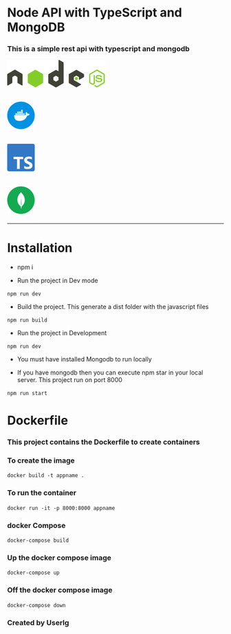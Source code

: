 # Node API with TypeScript and MongoDB

### This is a simple rest api with typescript and mongodb

![Capture 1](assets/node.png)

![Capture 3](assets/docker.png)
--------------------------------

![Capture 2](assets/ts.png)
--------------------------------

![Capture 4](assets/mongo.png)
--------------------------------

--------------------------------

# Installation


+ npm i 

+ Run the project in Dev mode
```
npm run dev
```

+ Build the project. This generate a dist folder with the javascript files
```
npm run build
```

+ Run the project in Development
```
npm run dev
```

+ You must have installed Mongodb to run locally

+ If you have mongodb then you can execute npm star in your local server. This project run on port 8000

```
npm run start
````


# Dockerfile

### This project contains the Dockerfile to create containers

### To create the image

```
docker build -t appname .
```

### To run the container
```
docker run -it -p 8000:8000 appname
```

### docker Compose
```
docker-compose build
```
### Up the docker compose image

```
docker-compose up
```

### Off the docker compose image

```
docker-compose down
```

### Created by Userlg